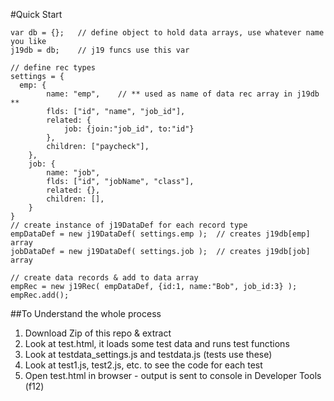 #Quick Start
```
var db = {};   // define object to hold data arrays, use whatever name you like
j19db = db;    // j19 funcs use this var

// define rec types
settings = {
  emp: {
		name: "emp",    // ** used as name of data rec array in j19db **
		flds: ["id", "name", "job_id"],
		related: {
			job: {join:"job_id", to:"id"}
		},
		children: ["paycheck"],
	},
	job: {
		name: "job",
		flds: ["id", "jobName", "class"],
		related: {},
		children: [],
	}
}
// create instance of j19DataDef for each record type
empDataDef = new j19DataDef( settings.emp );  // creates j19db[emp] array
jobDataDef = new j19DataDef( settings.job );  // creates j19db[job] array

// create data records & add to data array
empRec = new j19Rec( empDataDef, {id:1, name:"Bob", job_id:3} );
empRec.add();
```
##To Understand the whole process
1. Download Zip of this repo & extract
2. Look at test.html, it loads some test data and runs test functions
3. Look at testdata_settings.js and testdata.js (tests use these)
4. Look at test1.js, test2.js, etc. to see the code for each test
5. Open test.html in browser - output is sent to console in Developer Tools (f12)